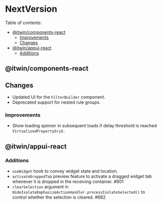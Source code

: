 # NextVersion <!-- omit from toc -->

Table of contents:

- [@itwin/components-react](#itwincomponents-react)
  - [Improvements](#improvements)
  - [Changes](#changes)
- [@itwin/appui-react](#itwinappui-react)
  - [Additions](#additions)

## @itwin/components-react

## Changes

- Updated UI for the `FilterBuilder` component.
- Deprecated support for nested rule groups.

### Improvements

- Show loading spinner in subsequent loads if delay threshold is reached `VirtualizedPropertyGrid.`

## @itwin/appui-react

### Additions

- `useWidget` hook to convey widget state and location.
- `activateDroppedTab` preview feature to activate a dragged widget tab whenever it is dropped in the receiving container. #601
- `clearSelection` argument in `HideIsolateEmphasizeActionHandler.processIsolateSelected()` to control whether the selection is cleared. #682
